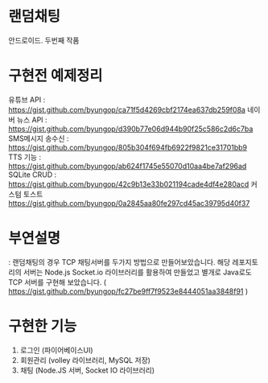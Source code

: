 # 랜덤채팅
안드로이드. 두번째 작품

# 구현전 예제정리
유튜브 API : https://gist.github.com/byungop/ca71f5d4269cbf2174ea637db259f08a
네이버 뉴스 API : https://gist.github.com/byungop/d390b77e06d944b90f25c586c2d6c7ba
SMS메시지 송수신 : https://gist.github.com/byungop/805b304f694fb6922f9821ce31701bb9
TTS 기능 : https://gist.github.com/byungop/ab624f1745e55070d10aa4be7af296ad
SQLite CRUD : https://gist.github.com/byungop/42c9b13e33b021194cade4df4e280acd
커스텀 토스트 https://gist.github.com/byungop/0a2845aa80fe297cd45ac39795d40f37


# 부연설명
: 랜덤채팅의 경우 TCP 채팅서버를 두가지 방법으로 만들어보았습니다.
해당 레포지토리의 서버는 Node.js Socket.io 라이브러리를 활용하여 만들었고
별개로 Java로도 TCP 서버를 구현해 보았습니다. ( https://gist.github.com/byungop/fc27be9ff7f9523e8444051aa3848f91 )

# 구현한 기능
1. 로그인 (파이어베이스UI)
2. 회원관리 (volley 라이브러리, MySQL 저장)
3. 채팅 (Node.JS 서버, Socket IO 라이브러리)
